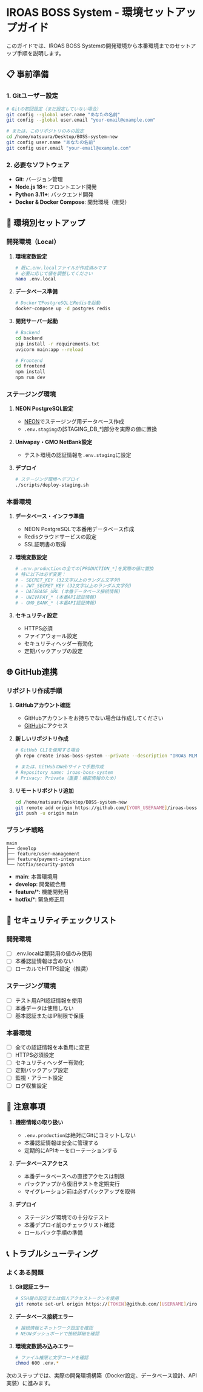 # IROAS BOSS System - 環境セットアップガイド

このガイドでは、IROAS BOSS Systemの開発環境から本番環境までのセットアップ手順を説明します。

## 📋 事前準備

### 1. Gitユーザー設定

```bash
# Gitの初回設定（まだ設定していない場合）
git config --global user.name "あなたの名前"
git config --global user.email "your-email@example.com"

# または、このリポジトリのみの設定
cd /home/matsuura/Desktop/BOSS-system-new
git config user.name "あなたの名前"  
git config user.email "your-email@example.com"
```

### 2. 必要なソフトウェア

- **Git**: バージョン管理
- **Node.js 18+**: フロントエンド開発
- **Python 3.11+**: バックエンド開発
- **Docker & Docker Compose**: 開発環境（推奨）

## 🔧 環境別セットアップ

### 開発環境（Local）

1. **環境変数設定**
   ```bash
   # 既に.env.localファイルが作成済みです
   # 必要に応じて値を調整してください
   nano .env.local
   ```

2. **データベース準備**
   ```bash
   # DockerでPostgreSQLとRedisを起動
   docker-compose up -d postgres redis
   ```

3. **開発サーバー起動**
   ```bash
   # Backend
   cd backend
   pip install -r requirements.txt
   uvicorn main:app --reload

   # Frontend  
   cd frontend
   npm install
   npm run dev
   ```

### ステージング環境

1. **NEON PostgreSQL設定**
   - [NEON](https://neon.tech/)でステージング用データベース作成
   - `.env.staging`の[STAGING_DB_*]部分を実際の値に置換

2. **Univapay・GMO NetBank設定**
   - テスト環境の認証情報を`.env.staging`に設定

3. **デプロイ**
   ```bash
   # ステージング環境へデプロイ
   ./scripts/deploy-staging.sh
   ```

### 本番環境

1. **データベース・インフラ準備**
   - NEON PostgreSQLで本番用データベース作成
   - Redisクラウドサービスの設定
   - SSL証明書の取得

2. **環境変数設定**
   ```bash
   # .env.productionの全ての[PRODUCTION_*]を実際の値に置換
   # 特に以下は必ず変更：
   # - SECRET_KEY (32文字以上のランダム文字列)
   # - JWT_SECRET_KEY (32文字以上のランダム文字列)  
   # - DATABASE_URL (本番データベース接続情報)
   # - UNIVAPAY_* (本番API認証情報)
   # - GMO_BANK_* (本番API認証情報)
   ```

3. **セキュリティ設定**
   - HTTPS必須
   - ファイアウォール設定
   - セキュリティヘッダー有効化
   - 定期バックアップの設定

## 🌐 GitHub連携

### リポジトリ作成手順

1. **GitHubアカウント確認**
   - GitHubアカウントをお持ちでない場合は作成してください
   - [GitHub](https://github.com/)にアクセス

2. **新しいリポジトリ作成**
   ```bash
   # GitHub CLIを使用する場合
   gh repo create iroas-boss-system --private --description "IROAS MLM Management System"
   
   # または、GitHubのWebサイトで手動作成
   # Repository name: iroas-boss-system
   # Privacy: Private（重要：機密情報のため）
   ```

3. **リモートリポジトリ追加**
   ```bash
   cd /home/matsuura/Desktop/BOSS-system-new
   git remote add origin https://github.com/[YOUR_USERNAME]/iroas-boss-system.git
   git push -u origin main
   ```

### ブランチ戦略

```
main
├── develop
├── feature/user-management
├── feature/payment-integration
└── hotfix/security-patch
```

- **main**: 本番環境用
- **develop**: 開発統合用
- **feature/***: 機能開発用
- **hotfix/***: 緊急修正用

## 🔐 セキュリティチェックリスト

### 開発環境
- [ ] .env.localは開発用の値のみ使用
- [ ] 本番認証情報は含めない
- [ ] ローカルでHTTPS設定（推奨）

### ステージング環境  
- [ ] テスト用API認証情報を使用
- [ ] 本番データは使用しない
- [ ] 基本認証またはIP制限で保護

### 本番環境
- [ ] 全ての認証情報を本番用に変更
- [ ] HTTPS必須設定
- [ ] セキュリティヘッダー有効化
- [ ] 定期バックアップ設定
- [ ] 監視・アラート設定
- [ ] ログ収集設定

## 🚨 注意事項

1. **機密情報の取り扱い**
   - `.env.production`は絶対にGitにコミットしない
   - 本番認証情報は安全に管理する
   - 定期的にAPIキーをローテーションする

2. **データベースアクセス**
   - 本番データベースへの直接アクセスは制限
   - バックアップから復旧テストを定期実行
   - マイグレーション前は必ずバックアップを取得

3. **デプロイ**
   - ステージング環境での十分なテスト
   - 本番デプロイ前のチェックリスト確認
   - ロールバック手順の準備

## 📞 トラブルシューティング

### よくある問題

1. **Git認証エラー**
   ```bash
   # SSH鍵の設定または個人アクセストークンを使用
   git remote set-url origin https://[TOKEN]@github.com/[USERNAME]/iroas-boss-system.git
   ```

2. **データベース接続エラー**
   ```bash
   # 接続情報とネットワーク設定を確認
   # NEONダッシュボードで接続詳細を確認
   ```

3. **環境変数読み込みエラー**
   ```bash
   # ファイル権限と文字コードを確認
   chmod 600 .env.*
   ```

次のステップでは、実際の開発環境構築（Docker設定、データベース設計、API実装）に進みます。